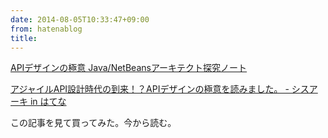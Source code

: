```yaml
---
date: 2014-08-05T10:33:47+09:00
from: hatenablog
title: 
---
```


<p></p><a href="http://www.amazon.co.jp/exec/obidos/ASIN/484433591X/r7kamura-22/">APIデザインの極意 Java/NetBeansアーキテクト探究ノート</a>

<p><a href="http://kozake.hatenablog.com/entry/2014/08/03/232443">アジャイルAPI設計時代の到来！？APIデザインの極意を読みました。 - シスアーキ in はてな</a></p>

<p>この記事を見て買ってみた。今から読む。</p>

